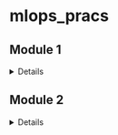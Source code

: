 # mlops_pracs
## Module 1
<details>

* Необходимо из создать простейший конвейер для автоматизации работы с моделью машинного обучения. 
* Отдельные этапы конвейера машинного обучения описываются в разных python–скриптах, которые потом соединяются в единую цепочку действий с помощью bash-скрипта.
* Все файлы необходимо разместить в подкаталоге lab1 корневого каталога

Этапы:
1. Создайте python-скрипт (data_creation.py), который создает различные наборы данных, описывающие некий процесс (например, изменение дневной температуры). Таких наборов должно быть несколько, в некоторые данные можно включить аномалии или шумы. 
Часть наборов данных должны быть сохранены в папке “train”, другая часть в папке “test”. Одним из вариантов выполнения этого этапа может быть скачивание набора данных из сети, и разделение выборки на тестовую и обучающую. Учтите, что файл должен быть доступен и методы скачивания либо есть в ubuntu либо устанавливаются через pip в файле pipeline.sh
2. Создайте python-скрипт (data_preprocessing.py), который выполняет предобработку данных, например, с помощью sklearn.preprocessing.StandardScaler. Трансформации выполняются и над тестовой и над обучающей выборкой. 
3. Создайте python-скрипт (model_preparation.py), который создает и обучает модель машинного обучения на построенных данных из папки “train”. Для сохранения модели в файл можно воспользоваться [pickle](https://docs.python.org/3/library/pickle.html) (см. [пример](https://rukovodstvo.net/posts/id_1322/))
4. Создайте python-скрипт (model_testing.py), проверяющий модель машинного обучения на построенных данных из папки “test”.
5. Напишите bash-скрипт (pipeline.sh), последовательно запускающий все python-скрипты. При необходимости усложните скрипт. В результате выполнения скрипта на терминал в стандартный поток вывода печатается одна строка с оценкой метрики на вашей модели, например:
</details>

## Module 2
<details>
* Дженкинс файл лежит в папке lab1

* Вам нужно разработать собственный конвейер автоматизации для проекта машинного обучения. Для этого вам понадобится виртуальная машина с установленным Jenkins, python и   
* необходимыми библиотеками. В ходе выполнения практического задания вам необходимо автоматизировать сбор данных, подготовку датасета, обучение модели и работу модели. 

 

Этапы задания 

Развернуть сервер с Jenkins, установить необходимое программное обеспечение для работы над созданием модели машинного обучения. 
Выбрать способ получения данных (скачать из github, из Интернета, wget, SQL запрос, …). 
Провести обработку данных, выделить важные признаки, сформировать датасеты для тренировки и тестирования модели, сохранить. 
Создать и обучить на тренировочном датасете модель машинного обучения, сохранить в pickle или аналогичном формате. 
Загрузить сохраненную модель на ​предыдущем этапе и проанализировать ее качество на тестовых данных.

## Module 3
<details>
3. Контейнеризация
Срок заканчивается 2 апреля 2024 г., 23:59
Инструкции
В практическом задание по модулю вам необходимо применить полученные знания по работе с docker (и docker-compose). Вам необходимо использовать полученные ранее знания по созданию микросервисов. В этом задании необходимо развернуть микросервис в контейнере докер. Например, это может быть модель машинного обучения, принимающая запрос по API и возвращающая ответ. Вариантом может быть реализация приложения на основе streamlit (https://github.com/korelin/streamlit_demo_app). 

Результаты работы над этой работой стоит поместить в подкаталог lab3 вашего корневого каталога репозитория.

Что необходимо выполнить:

Подготовить python код для модели и микросервиса

Создать Docker file

Создать docker образ

Запустить docker контейнер и проверить его работу



*Дополнительно будут оцениваться:

Использование docker-compose
Автоматизация сборки образа привязка имени тэга к версии сборки (sha-коммита, имя ветки)

Деплой (загрузка) образа в хранилище артефактов например dockerhub

## Module 4
<details>
4. Управление даными
Срок заканчивается сегодня в 23:59
Инструкции
В практическом задании данного модуля вам необходимо продемонстрировать навыки практического использования утилиты dvc для работы с данными. В результате выполнения этих заданий вы выполните все основные операции с dvc и закрепите полученные теоретические знания практическими действиями. 

 

Этапы задания: 

Установите git и dvc. 
Создайте папку lab4 в корне проекта. 
Настройте папку проекта для работы с git и dvc. 
Настройте git репозиторий. 
Настройте удаленное хранилище файлов, например на Google Disk или S3. 
Создайте датасет о пассажирах “Титаника”, например, catboost.titanic(). 
Создайте датасет, в котором содержится информация о классе (“Pclass”),  поле (“Sex”) и возрасте (“Age”) пассажира. Сделайте коммит в git и push в dvc. 
Создайте новую версию датасета, в котором пропущенные (nan) значения в поле “Age” будут заполнены средним значением. Сделайте коммит в git и push в dvc. 
Создайте новый признак с использованием one-hot-encoding для строкового признака “Пол” (“Sex”). Сделайте коммит в git и push в dvc. 
Выполните переключение между всеми созданными версиями датасета. 
При правильном выполнении задания и вас появится git репозиторий с опубликованной метаинформацией и папка на Google Disk, в которой хранятся различные версии датасетов. 

 

В постановке задачи используется датасет из конкурса “Titanic Disaster”, однако вы можете использовать свои наборы данных, в этом случае в п.п.6-9 необходимо использовать информацию и признаки из вашего датасета. 
